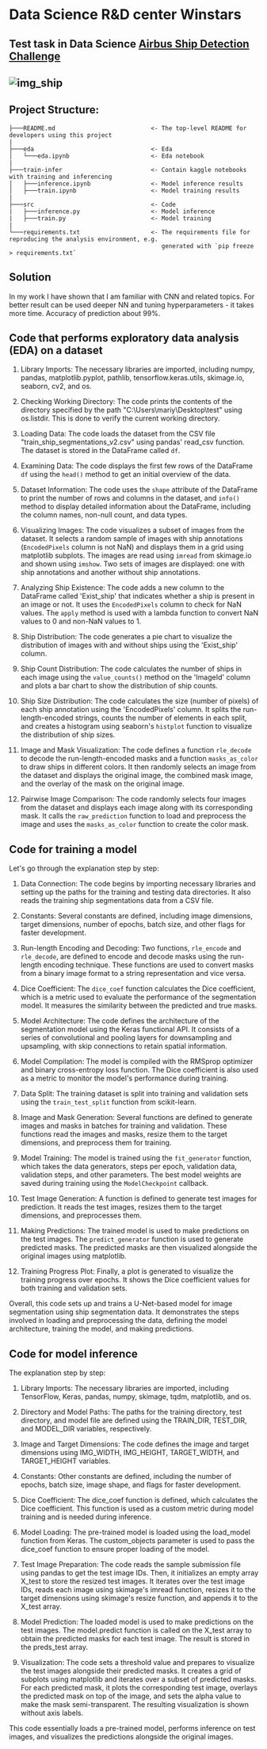 # Data Science R&D center Winstars

## Test task in Data Science [Airbus Ship Detection Challenge](https://www.kaggle.com/c/airbus-ship-detection)

## ![img_ship](https://storage.googleapis.com/kaggle-media/competitions/Airbus/ships.jpg)

## Project Structure:

```
├───README.md                           <- The top-level README for developers using this project
|
├───eda                                 <- Eda
│   └───eda.ipynb                       <- Eda notebook
|
├───train-infer                         <- Contain kaggle notebooks with training and inferencing
│   ├───inference.ipynb                 <- Model inference results
│   ├───train.ipynb                     <- Model training results
|
├───src                                 <- Code
|   ├───inference.py                    <- Model inference
|   ├───train.py                        <- Model training
|
└───requirements.txt                    <- The requirements file for reproducing the analysis environment, e.g.
                                           generated with `pip freeze > requirements.txt`
```

## Solution
In my work I have shown that I am familiar with CNN and related topics. For better result can be used deeper NN and tuning hyperparameters - it takes more time.
Accuracy of prediction about 99%.


## Code that performs exploratory data analysis (EDA) on a dataset

1. Library Imports: The necessary libraries are imported, including numpy, pandas, matplotlib.pyplot, pathlib, tensorflow.keras.utils, skimage.io, seaborn, cv2, and os.

2. Checking Working Directory: The code prints the contents of the directory specified by the path "C:\Users\mariy\Desktop\test" using os.listdir. This is done to verify the current working directory.

3. Loading Data: The code loads the dataset from the CSV file "train_ship_segmentations_v2.csv" using pandas' read_csv function. The dataset is stored in the DataFrame called `df`.

4. Examining Data: The code displays the first few rows of the DataFrame `df` using the `head()` method to get an initial overview of the data.

5. Dataset Information: The code uses the `shape` attribute of the DataFrame to print the number of rows and columns in the dataset, and `info()` method to display detailed information about the DataFrame, including the column names, non-null count, and data types.

6. Visualizing Images: The code visualizes a subset of images from the dataset. It selects a random sample of images with ship annotations (`EncodedPixels` column is not NaN) and displays them in a grid using matplotlib subplots. The images are read using `imread` from skimage.io and shown using `imshow`. Two sets of images are displayed: one with ship annotations and another without ship annotations.

7. Analyzing Ship Existence: The code adds a new column to the DataFrame called 'Exist_ship' that indicates whether a ship is present in an image or not. It uses the `EncodedPixels` column to check for NaN values. The `apply` method is used with a lambda function to convert NaN values to 0 and non-NaN values to 1.

8. Ship Distribution: The code generates a pie chart to visualize the distribution of images with and without ships using the 'Exist_ship' column.

9. Ship Count Distribution: The code calculates the number of ships in each image using the `value_counts()` method on the 'ImageId' column and plots a bar chart to show the distribution of ship counts.

10. Ship Size Distribution: The code calculates the size (number of pixels) of each ship annotation using the 'EncodedPixels' column. It splits the run-length-encoded strings, counts the number of elements in each split, and creates a histogram using seaborn's `histplot` function to visualize the distribution of ship sizes.

11. Image and Mask Visualization: The code defines a function `rle_decode` to decode the run-length-encoded masks and a function `masks_as_color` to draw ships in different colors. It then randomly selects an image from the dataset and displays the original image, the combined mask image, and the overlay of the mask on the original image.

12. Pairwise Image Comparison: The code randomly selects four images from the dataset and displays each image along with its corresponding mask. It calls the `raw_prediction` function to load and preprocess the image and uses the `masks_as_color` function to create the color mask.


## Code for training a model

Let's go through the explanation step by step:

1. Data Connection: The code begins by importing necessary libraries and setting up the paths for the training and testing data directories. It also reads the training ship segmentations data from a CSV file.

2. Constants: Several constants are defined, including image dimensions, target dimensions, number of epochs, batch size, and other flags for faster development.

3. Run-length Encoding and Decoding: Two functions, `rle_encode` and `rle_decode`, are defined to encode and decode masks using the run-length encoding technique. These functions are used to convert masks from a binary image format to a string representation and vice versa.

4. Dice Coefficient: The `dice_coef` function calculates the Dice coefficient, which is a metric used to evaluate the performance of the segmentation model. It measures the similarity between the predicted and true masks.

5. Model Architecture: The code defines the architecture of the segmentation model using the Keras functional API. It consists of a series of convolutional and pooling layers for downsampling and upsampling, with skip connections to retain spatial information.

6. Model Compilation: The model is compiled with the RMSprop optimizer and binary cross-entropy loss function. The Dice coefficient is also used as a metric to monitor the model's performance during training.

7. Data Split: The training dataset is split into training and validation sets using the `train_test_split` function from scikit-learn.

8. Image and Mask Generation: Several functions are defined to generate images and masks in batches for training and validation. These functions read the images and masks, resize them to the target dimensions, and preprocess them for training.

9. Model Training: The model is trained using the `fit_generator` function, which takes the data generators, steps per epoch, validation data, validation steps, and other parameters. The best model weights are saved during training using the `ModelCheckpoint` callback.

10. Test Image Generation: A function is defined to generate test images for prediction. It reads the test images, resizes them to the target dimensions, and preprocesses them.

11. Making Predictions: The trained model is used to make predictions on the test images. The `predict_generator` function is used to generate predicted masks. The predicted masks are then visualized alongside the original images using matplotlib.

12. Training Progress Plot: Finally, a plot is generated to visualize the training progress over epochs. It shows the Dice coefficient values for both training and validation sets.

Overall, this code sets up and trains a U-Net-based model for image segmentation using ship segmentation data. It demonstrates the steps involved in loading and preprocessing the data, defining the model architecture, training the model, and making predictions.


## Code for model inference

The explanation step by step:

1. Library Imports: The necessary libraries are imported, including TensorFlow, Keras, pandas, numpy, skimage, tqdm, matplotlib, and os.

2. Directory and Model Paths: The paths for the training directory, test directory, and model file are defined using the TRAIN_DIR, TEST_DIR, and MODEL_DIR variables, respectively.

3. Image and Target Dimensions: The code defines the image and target dimensions using IMG_WIDTH, IMG_HEIGHT, TARGET_WIDTH, and TARGET_HEIGHT variables.

4. Constants: Other constants are defined, including the number of epochs, batch size, image shape, and flags for faster development.

5. Dice Coefficient: The dice_coef function is defined, which calculates the Dice coefficient. This function is used as a custom metric during model training and is needed during inference.

6. Model Loading: The pre-trained model is loaded using the load_model function from Keras. The custom_objects parameter is used to pass the dice_coef function to ensure proper loading of the model.

7. Test Image Preparation: The code reads the sample submission file using pandas to get the test image IDs. Then, it initializes an empty array X_test to store the resized test images. It iterates over the test image IDs, reads each image using skimage's imread function, resizes it to the target dimensions using skimage's resize function, and appends it to the X_test array.

8. Model Prediction: The loaded model is used to make predictions on the test images. The model.predict function is called on the X_test array to obtain the predicted masks for each test image. The result is stored in the preds_test array.

9. Visualization: The code sets a threshold value and prepares to visualize the test images alongside their predicted masks. It creates a grid of subplots using matplotlib and iterates over a subset of predicted masks. For each predicted mask, it plots the corresponding test image, overlays the predicted mask on top of the image, and sets the alpha value to make the mask semi-transparent. The resulting visualization is shown without axis labels.

This code essentially loads a pre-trained model, performs inference on test images, and visualizes the predictions alongside the original images.
